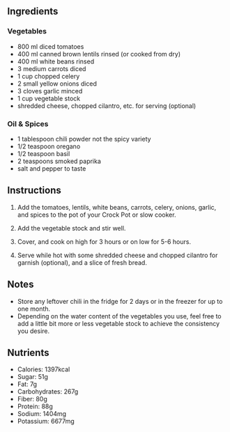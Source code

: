 ## Ingredients

### Vegetables
- 800 ml diced tomatoes
- 400 ml canned brown lentils rinsed (or cooked from dry)
- 400 ml white beans rinsed
- 3 medium carrots diced
- 1 cup chopped celery
- 2 small yellow onions diced
- 3 cloves garlic minced
- 1 cup vegetable stock
- shredded cheese, chopped cilantro, etc. for serving (optional)

### Oil & Spices
- 1 tablespoon chili powder not the spicy variety
- 1/2 teaspoon oregano
- 1/2 teaspoon basil
- 2 teaspoons smoked paprika
- salt and pepper to taste

## Instructions

1. Add the tomatoes, lentils, white beans, carrots, celery, onions, garlic, and spices to the pot of your Crock Pot or slow cooker.
   
2. Add the vegetable stock and stir well.
   
3. Cover, and cook on high for 3 hours or on low for 5-6 hours.
   
4. Serve while hot with some shredded cheese and chopped cilantro for garnish (optional), and a slice of fresh bread.

## Notes
- Store any leftover chili in the fridge for 2 days or in the freezer for up to one month.
- Depending on the water content of the vegetables you use, feel free to add a little bit more or less vegetable stock to achieve the consistency you desire.

## Nutrients

- Calories: 1397kcal
- Sugar: 51g
- Fat: 7g
- Carbohydrates: 267g
- Fiber: 80g
- Protein: 88g
- Sodium: 1404mg 
- Potassium: 6677mg
